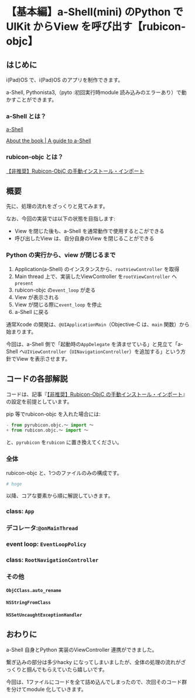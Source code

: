 # 【基本編】a-Shell(mini) のPython でUIKit からView を呼び出す【rubicon-objc】


## はじめに

i(Pad)OS で、i(Pad)OS のアプリを制作できます。

a-Shell, Pythonista3,（pyto :初回実行時module 読み込みのエラーあり）で動かすことができます。


### a-Shell とは？

[a-Shell](https://holzschu.github.io/a-Shell_iOS/)


[About the book | A guide to a-Shell](https://bianshen00009.gitbook.io/a-guide-to-a-shell)

### rubicon-objc とは？


[【非推奨】Rubicon-ObjC の手動インストール・インポート](https://zenn.dev/pometa/articles/466cd4b39f9684)


## 概要

先に、処理の流れをざっくりと見てみます。

なお、今回の実装では以下の状態を目指します:
- View を閉じた後も、a-Shell を通常動作で使用するとこができる
- 呼び出したView は、自分自身のView を閉じることができる


### Python の実行から、view が閉じるまで

1. Application(a-Shell) のインスタンスから、`rootViewController` を取得
1. Main thread 上で、実装したViewController を`rootViewController` へ`present`
1. rubicon-objc の`event_loop` が走る
1. View が表示される
1. View が閉じる際に`event_loop` を停止
1. a-Shell に戻る


通常Xcode の開発は、`@UIApplicationMain`（Objective-C は、`main` 関数）から始まります。

今回は、a-Shell 側で「起動時の`AppDelegate` を済ませている」と見立て「a-Shell へ`UIViewController`（`UINavigationController`）を追加する」という方針でView を表示させます。



## コードの各部解説

コードは、記事『[【非推奨】Rubicon-ObjC の手動インストール・インポート](https://zenn.dev/pometa/articles/466cd4b39f9684)』の設定を前提としています。

pip 等でrubicon-objc を入れた場合には:

``` diff.py
- from pyrubicon.objc.〜 import 〜
+ from rubicon.objc.〜 import 〜

```

と、`pyrubicon` を`rubicon` に置き換えてください。


### 全体

rubicon-objc と、1つのファイルのみの構成です。


``` sampleCode.py
# hoge
```

以降、コアな要素から順に解説していきます。


### class: `App`


### デコレータ:`@onMainThread`

### event loop: `EventLoopPolicy`


### class: `RootNavigationController`


### その他

#### `ObjCClass.auto_rename`

#### `NSStringFromClass`

#### `NSSetUncaughtExceptionHandler`



## おわりに

a-Shell 自身とPython 実装のViewController 連携ができました。

繋ぎ込みの部分は多少hacky になってしまいましたが、全体の処理の流れがざっくりと掴んでもらえていたら嬉しいです。

今回は、1ファイルにコードを全て詰め込んでしまったので、次回そのコード群を分けてmodule 化していきます。



